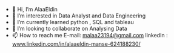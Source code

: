 - 👋 Hi, I’m AlaaEldin
- 👀 I’m interested in Data Analyst and Data Engineering 
- 🌱 I’m currently learned python , SQL and tableau
- 💞️ I’m looking to collaborate on Analysing Data
- 📫 How to reach me E-mail: malaa23194@gmail.com
linkedIn : www.linkedin.com/in/alaaeldin-manse-624188230/

<!---
AlaaEldin94/AlaaEldin94 is a ✨ special ✨ repository because its `README.md` (this file) appears on your GitHub profile.
You can click the Preview link to take a look at your changes.
--->
